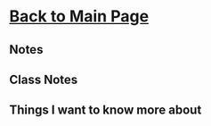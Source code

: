 # [Back to Main Page](https://reecerenninger.github.io/reading-notes/)

## Notes

## Class Notes

## Things I want to know more about
